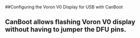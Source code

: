 ##Configuring the Voron V0 Display for USB with CanBoot

## CanBoot allows flashing Voron V0 display without having to jumper the DFU pins. 


